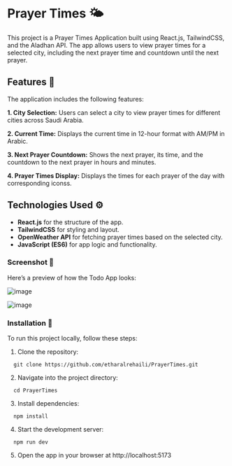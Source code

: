 # Prayer Times 🌤️

This project is a Prayer Times Application built using React.js, TailwindCSS, and the Aladhan API. The app allows users to view prayer times for a selected city, including the next prayer time and countdown until the next prayer.

## Features 🎯

The application includes the following features:

**1. City Selection:** Users can select a city to view prayer times for different cities across Saudi Arabia.

**2. Current Time:** Displays the current time in 12-hour format with AM/PM in Arabic.

**3. Next Prayer Countdown:** Shows the next prayer, its time, and the countdown to the next prayer in hours and minutes.

**4. Prayer Times Display:** Displays the times for each prayer of the day with corresponding iconss.


## Technologies Used ⚙️

- **React.js** for the structure of the app.
- **TailwindCSS** for styling and layout.
- **OpenWeather API** for fetching prayer times based on the selected city.
- **JavaScript (ES6)** for app logic and functionality.

### Screenshot 📸
Here’s a preview of how the Todo App looks:

![image](https://github.com/user-attachments/assets/68f3a6d9-eefa-4963-9ab2-4699ce0913bf)


![image](https://github.com/user-attachments/assets/dd5e690f-027f-4333-8e51-3e08d78a2fff)


### Installation 🚀

To run this project locally, follow these steps:

1. Clone the repository:

```
  git clone https://github.com/etharalrehaili/PrayerTimes.git
```

2. Navigate into the project directory:

```
  cd PrayerTimes
```

3. Install dependencies:

```
  npm install
```

4. Start the development server:

```
  npm run dev
```

5. Open the app in your browser at http://localhost:5173



